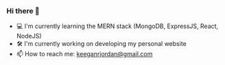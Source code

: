 ### Hi there 👋

- 💻 I'm currently learning the MERN stack (MongoDB, ExpressJS, React, NodeJS)
- 🛠️ I'm currently working on developing my personal website
- 📫 How to reach me: keeganrjordan@gmail.com

<!--
**krjordan02/krjordan02** is a ✨ _special_ ✨ repository because its `README.md` (this file) appears on your GitHub profile.

Here are some ideas to get you started:
- 

- 🔭 I’m currently working on ...
- 🌱 I’m currently learning ...
- 👯 I’m looking to collaborate on ...
- 🤔 I’m looking for help with ...
- 💬 Ask me about ...
- 📫 How to reach me: ...
- 😄 Pronouns: ...
- ⚡ Fun fact: ...
-->
